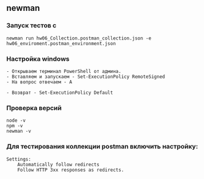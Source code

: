 ## newman

### Запуск тестов с
```shell
newman run hw06_Collection.postman_collection.json -e hw06_enviroment.postman_environment.json
```

### Настройка windows
```
- Открываем терминал PowerShell от админа.
- Вставляем и запускаем - Set-ExecutionPolicy RemoteSigned
- На вопрос отвечаем - A

- Возврат - Set-ExecutionPolicy Default
```

### Проверка версий
```
node -v
npm -v
newman -v
```

### Для тестирования коллекции postman включить настройку:
```
Settings:
    Automatically follow redirects
    Follow HTTP 3xx responses as redirects.
```